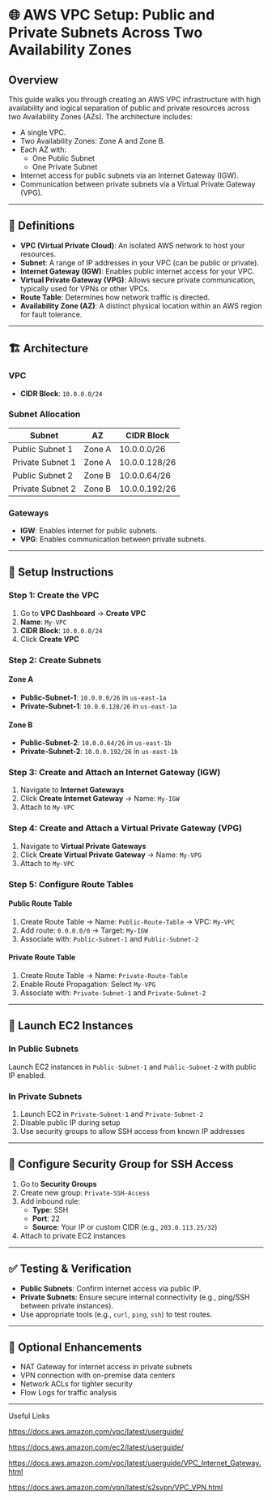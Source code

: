 # 🌐 AWS VPC Setup: Public and Private Subnets Across Two Availability Zones

## Overview

This guide walks you through creating an AWS VPC infrastructure with high availability and logical separation of public and private resources across two Availability Zones (AZs). The architecture includes:

- A single VPC.
- Two Availability Zones: Zone A and Zone B.
- Each AZ with:
  - One Public Subnet
  - One Private Subnet
- Internet access for public subnets via an Internet Gateway (IGW).
- Communication between private subnets via a Virtual Private Gateway (VPG).

---

## 📘 Definitions

- **VPC (Virtual Private Cloud)**: An isolated AWS network to host your resources.
- **Subnet**: A range of IP addresses in your VPC (can be public or private).
- **Internet Gateway (IGW)**: Enables public internet access for your VPC.
- **Virtual Private Gateway (VPG)**: Allows secure private communication, typically used for VPNs or other VPCs.
- **Route Table**: Determines how network traffic is directed.
- **Availability Zone (AZ)**: A distinct physical location within an AWS region for fault tolerance.

---

## 🏗️ Architecture

### VPC

- **CIDR Block**: `10.0.0.0/24`

### Subnet Allocation

| Subnet              | AZ         | CIDR Block       |
|---------------------|------------|------------------|
| Public Subnet 1     | Zone A     | 10.0.0.0/26      |
| Private Subnet 1    | Zone A     | 10.0.0.128/26    |
| Public Subnet 2     | Zone B     | 10.0.0.64/26     |
| Private Subnet 2    | Zone B     | 10.0.0.192/26    |

### Gateways

- **IGW**: Enables internet for public subnets.
- **VPG**: Enables communication between private subnets.

---

## 🔧 Setup Instructions

### Step 1: Create the VPC

1. Go to **VPC Dashboard** → **Create VPC**
2. **Name**: `My-VPC`
3. **CIDR Block**: `10.0.0.0/24`
4. Click **Create VPC**

### Step 2: Create Subnets

#### Zone A

- **Public-Subnet-1**: `10.0.0.0/26` in `us-east-1a`
- **Private-Subnet-1**: `10.0.0.128/26` in `us-east-1a`

#### Zone B

- **Public-Subnet-2**: `10.0.0.64/26` in `us-east-1b`
- **Private-Subnet-2**: `10.0.0.192/26` in `us-east-1b`

### Step 3: Create and Attach an Internet Gateway (IGW)

1. Navigate to **Internet Gateways**
2. Click **Create Internet Gateway** → Name: `My-IGW`
3. Attach to `My-VPC`

### Step 4: Create and Attach a Virtual Private Gateway (VPG)

1. Navigate to **Virtual Private Gateways**
2. Click **Create Virtual Private Gateway** → Name: `My-VPG`
3. Attach to `My-VPC`

### Step 5: Configure Route Tables

#### Public Route Table

1. Create Route Table → Name: `Public-Route-Table` → VPC: `My-VPC`
2. Add route: `0.0.0.0/0` → Target: `My-IGW`
3. Associate with: `Public-Subnet-1` and `Public-Subnet-2`

#### Private Route Table

1. Create Route Table → Name: `Private-Route-Table`
2. Enable Route Propagation: Select `My-VPG`
3. Associate with: `Private-Subnet-1` and `Private-Subnet-2`

---

## 🚀 Launch EC2 Instances

### In Public Subnets

Launch EC2 instances in `Public-Subnet-1` and `Public-Subnet-2` with public IP enabled.

### In Private Subnets

1. Launch EC2 in `Private-Subnet-1` and `Private-Subnet-2`
2. Disable public IP during setup
3. Use security groups to allow SSH access from known IP addresses

---

## 🔐 Configure Security Group for SSH Access

1. Go to **Security Groups**
2. Create new group: `Private-SSH-Access`
3. Add inbound rule:
   - **Type**: SSH
   - **Port**: 22
   - **Source**: Your IP or custom CIDR (e.g., `203.0.113.25/32`)
4. Attach to private EC2 instances

---

## ✅ Testing & Verification

- **Public Subnets**: Confirm internet access via public IP.
- **Private Subnets**: Ensure secure internal connectivity (e.g., ping/SSH between private instances).
- Use appropriate tools (e.g., `curl`, `ping`, `ssh`) to test routes.

---

## 🧪 Optional Enhancements

- NAT Gateway for internet access in private subnets
- VPN connection with on-premise data centers
- Network ACLs for tighter security
- Flow Logs for traffic analysis

---




Useful Links

https://docs.aws.amazon.com/vpc/latest/userguide/

https://docs.aws.amazon.com/ec2/latest/userguide/

https://docs.aws.amazon.com/vpc/latest/userguide/VPC_Internet_Gateway.html

https://docs.aws.amazon.com/vpn/latest/s2svpn/VPC_VPN.html

